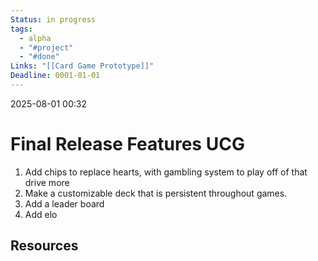 ```yaml
---
Status: in progress
tags:
  - alpha
  - "#project"
  - "#done"
Links: "[[Card Game Prototype]]"
Deadline: 0001-01-01
---
```

2025-08-01 00:32

# Final Release Features UCG
1. Add chips to replace hearts, with gambling system to play off of that drive more
2. Make a customizable deck that is persistent throughout games.
3. Add a leader board
4. Add elo

## Resources





